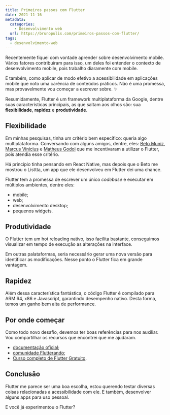 ```yaml
---
title: Primeiros passos com Flutter
date: 2021-11-16
metadata:
  categories:
    - Desenvolvimento web
  url: https://brunopulis.com/primeiros-passos-com-flutter/
tags:
  - desenvolvimento-web
---
```

Recentemente fiquei com vontade aprender sobre desenvolvimento mobile. Vários fatores contribuíram para isso, um deles foi entender o contexto de desenvolvimento mobile, pois trabalho diaramente com mobile.

E também, como aplicar de modo efetivo a acessibilidade em aplicações mobile que noto uma carência de conteúdos práticos. Não é uma promessa, mas provavelmente vou começar a escrever sobre. ✨

Resumidamente, Flutter é um framework multiplataforma da Google, dentre suas características principais, as que saltam aos olhos são: sua **flexibilidade**, **rapidez** e **produtividade**.

## Flexibilidade

Em minhas pesquisas, tinha um critério bem específico: queria algo multiplataforma. Conversando com alguns amigos, dentre, eles: [Beto Muniz](https://www.linkedin.com/in/obetomuniz/), [Marcus Vinicius](https://www.linkedin.com/in/mvfsilva/) e [Matheus Godoi](https://www.linkedin.com/in/developmatt/) que me incentivaram a utilizar o Flutter, pois atendia esse critério.

Há princípio tinha pensando em React Native, mas depois que o Beto me mostrou o Listtta, um app que ele desenvolveu em Flutter dei uma chance.

Flutter tem a promessa de escrever um único _codebase_ e executar em múltiplos ambientes, dentre eles:

-   mobile;
-   web;
-   desenvolvimento desktop;
-   pequenos widgets.

## Produtividade

O Flutter tem um hot reloading nativo, isso facilita bastante, conseguimos visualizar em tempo de execução as alterações na interface.

Em outras palataformas, seria necessário gerar uma nova versão para identificar as modificações. Nesse ponto o Flutter fica em grande vantagem.

## Rapidez

Além dessa característica fantástica, o código Flutter é compilado para ARM 64, x86 e Javascript, garantindo desempenho nativo. Desta forma, temos um ganho bem alta de performance.

## Por onde começar

Como todo novo desafio, devemos ter boas referências para nos auxiliar. Vou compartilhar os recursos que encontrei que me ajudaram.

-   [documentação oficial](https://flutter.dev/docs/);
-   [comunidade Flutterando](https://flutterando.com.br);
-   [Curso completo de Flutter Gratuito](https://www.youtube.com/watch?v=XeUiJJN0vsE&list=PLlBnICoI-g-d-J57QIz6Tx5xtUDGQdBFB).

## Conclusão

Flutter me parece ser uma boa escolha, estou querendo testar diversas coisas relacionadas a acessibilidade com ele. E também, desenvolver alguns apps para uso pessoal.

E você já experimentou o Flutter?